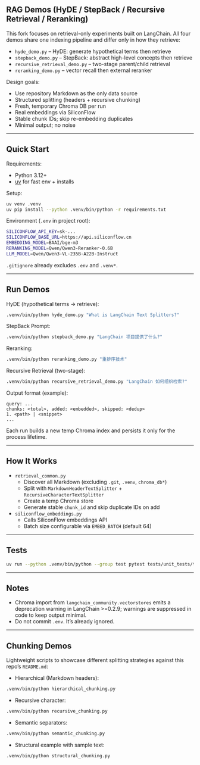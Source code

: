 ## RAG Demos (HyDE / StepBack / Recursive Retrieval / Reranking)

This fork focuses on retrieval-only experiments built on LangChain. All four demos share one indexing pipeline and differ only in how they retrieve:

- `hyde_demo.py` – HyDE: generate hypothetical terms then retrieve
- `stepback_demo.py` – StepBack: abstract high-level concepts then retrieve
- `recursive_retrieval_demo.py` – two-stage parent/child retrieval
- `reranking_demo.py` – vector recall then external reranker

Design goals:

- Use repository Markdown as the only data source
- Structured splitting (headers + recursive chunking)
- Fresh, temporary Chroma DB per run
- Real embeddings via SiliconFlow
- Stable chunk IDs; skip re-embedding duplicates
- Minimal output; no noise

---

## Quick Start

Requirements:

- Python 3.12+
- [uv](https://github.com/astral-sh/uv) for fast env + installs

Setup:

```bash
uv venv .venv
uv pip install --python .venv/bin/python -r requirements.txt
```

Environment (`.env` in project root):

```bash
SILICONFLOW_API_KEY=sk-...
SILICONFLOW_BASE_URL=https://api.siliconflow.cn
EMBEDDING_MODEL=BAAI/bge-m3
RERANKING_MODEL=Qwen/Qwen3-Reranker-0.6B
LLM_MODEL=Qwen/Qwen3-VL-235B-A22B-Instruct
```

`.gitignore` already excludes `.env` and `.venv*`.

---

## Run Demos

HyDE (hypothetical terms → retrieve):

```bash
.venv/bin/python hyde_demo.py "What is LangChain Text Splitters?"
```

StepBack Prompt:

```bash
.venv/bin/python stepback_demo.py "LangChain 项目提供了什么?"
```

Reranking:

```bash
.venv/bin/python reranking_demo.py "重排序技术"
```

Recursive Retrieval (two-stage):

```bash
.venv/bin/python recursive_retrieval_demo.py "LangChain 如何组织检索?"
```

Output format (example):

```
query: ...
chunks: <total>, added: <embedded>, skipped: <dedup>
1. <path> | <snippet>
...
```

Each run builds a new temp Chroma index and persists it only for the process lifetime.

---

## How It Works

- `retrieval_common.py`
  - Discover all Markdown (excluding `.git`, `.venv`, `chroma_db*`)
  - Split with `MarkdownHeaderTextSplitter` + `RecursiveCharacterTextSplitter`
  - Create a temp Chroma store
  - Generate stable `chunk_id` and skip duplicate IDs on add
- `siliconflow_embeddings.py`
  - Calls SiliconFlow embeddings API
  - Batch size configurable via `EMBED_BATCH` (default 64)

---

## Tests

```bash
uv run --python .venv/bin/python --group test pytest tests/unit_tests/test_retrieval_common.py -q
```

---

## Notes

- Chroma import from `langchain_community.vectorstores` emits a deprecation warning in LangChain >=0.2.9; warnings are suppressed in code to keep output minimal.
- Do not commit `.env`. It’s already ignored.

---

## Chunking Demos

Lightweight scripts to showcase different splitting strategies against this repo’s `README.md`:

- Hierarchical (Markdown headers):

```bash
.venv/bin/python hierarchical_chunking.py
```

- Recursive character:

```bash
.venv/bin/python recursive_chunking.py
```

- Semantic separators:

```bash
.venv/bin/python semantic_chunking.py
```

- Structural example with sample text:

```bash
.venv/bin/python structural_chunking.py
```
